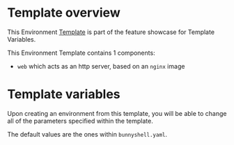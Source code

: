 # Template overview

This Environment [Template](https://documentation.bunnyshell.com/docs/templates-what-are-templates) is part of the feature showcase for Template Variables.

This Environment Template contains 1 components:
- `web` which acts as an http server, based on an `nginx` image

# Template variables
Upon creating an environment from this template, you will be able to change all of the parameters specified within the template.

The default values are the ones within `bunnyshell.yaml`.
